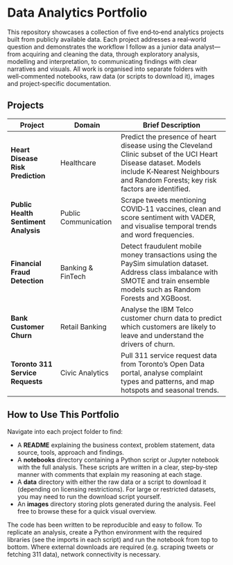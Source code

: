 
# Data Analytics Portfolio

This repository showcases a collection of five end‑to‑end analytics projects built from publicly available data.  Each project addresses a real‑world question and demonstrates the workflow I follow as a junior data analyst—from acquiring and cleaning the data, through exploratory analysis, modelling and interpretation, to communicating findings with clear narratives and visuals.  All work is organised into separate folders with well‑commented notebooks, raw data (or scripts to download it), images and project‑specific documentation.

## Projects

| Project | Domain | Brief Description |
| --- | --- | --- |
| **Heart Disease Risk Prediction** | Healthcare | Predict the presence of heart disease using the Cleveland Clinic subset of the UCI Heart Disease dataset.  Models include K‑Nearest Neighbours and Random Forests; key risk factors are identified. |
| **Public Health Sentiment Analysis** | Public Communication | Scrape tweets mentioning COVID‑11 vaccines, clean and score sentiment with VADER, and visualise temporal trends and word frequencies. |
| **Financial Fraud Detection** | Banking & FinTech | Detect fraudulent mobile money transactions using the PaySim simulation dataset.  Address class imbalance with SMOTE and train ensemble models such as Random Forests and XGBoost. |
| **Bank Customer Churn** | Retail Banking | Analyse the IBM Telco customer churn data to predict which customers are likely to leave and understand the drivers of churn. |
| **Toronto 311 Service Requests** | Civic Analytics | Pull 311 service request data from Toronto’s Open Data portal, analyse complaint types and patterns, and map hotspots and seasonal trends. |

## How to Use This Portfolio

Navigate into each project folder to find:

* A **README** explaining the business context, problem statement, data source, tools, approach and findings.
* A **notebooks** directory containing a Python script or Jupyter notebook with the full analysis.  These scripts are written in a clear, step‑by‑step manner with comments that explain my reasoning at each stage.
* A **data** directory with either the raw data or a script to download it (depending on licensing restrictions).  For large or restricted datasets, you may need to run the download script yourself.
* An **images** directory storing plots generated during the analysis.  Feel free to browse these for a quick visual overview.

The code has been written to be reproducible and easy to follow.  To replicate an analysis, create a Python environment with the required libraries (see the imports in each script) and run the notebook from top to bottom.  Where external downloads are required (e.g. scraping tweets or fetching 311 data), network connectivity is necessary.
